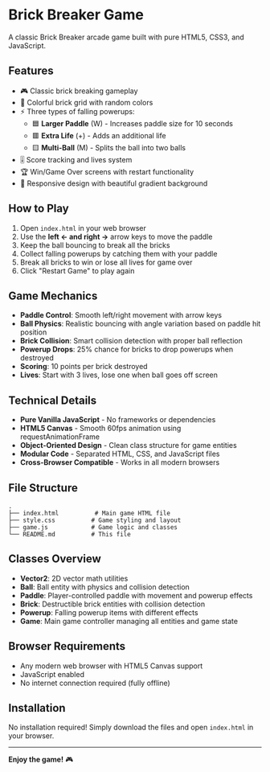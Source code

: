 # Brick Breaker Game

A classic Brick Breaker arcade game built with pure HTML5, CSS3, and JavaScript.

## Features

- 🎮 Classic brick breaking gameplay
- 🎯 Colorful brick grid with random colors
- ⚡ Three types of falling powerups:
  - 🟦 **Larger Paddle** (W) - Increases paddle size for 10 seconds
  - 🟥 **Extra Life** (+) - Adds an additional life
  - 🟨 **Multi-Ball** (M) - Splits the ball into two balls
- 🎚️ Score tracking and lives system
- 🏆 Win/Game Over screens with restart functionality
- 📱 Responsive design with beautiful gradient background

## How to Play

1. Open `index.html` in your web browser
2. Use the **left ← and right →** arrow keys to move the paddle
3. Keep the ball bouncing to break all the bricks
4. Collect falling powerups by catching them with your paddle
5. Break all bricks to win or lose all lives for game over
6. Click "Restart Game" to play again

## Game Mechanics

- **Paddle Control**: Smooth left/right movement with arrow keys
- **Ball Physics**: Realistic bouncing with angle variation based on paddle hit position
- **Brick Collision**: Smart collision detection with proper ball reflection
- **Powerup Drops**: 25% chance for bricks to drop powerups when destroyed
- **Scoring**: 10 points per brick destroyed
- **Lives**: Start with 3 lives, lose one when ball goes off screen

## Technical Details

- **Pure Vanilla JavaScript** - No frameworks or dependencies
- **HTML5 Canvas** - Smooth 60fps animation using requestAnimationFrame
- **Object-Oriented Design** - Clean class structure for game entities
- **Modular Code** - Separated HTML, CSS, and JavaScript files
- **Cross-Browser Compatible** - Works in all modern browsers

## File Structure

```
.
├── index.html          # Main game HTML file
├── style.css          # Game styling and layout
├── game.js            # Game logic and classes
└── README.md          # This file
```

## Classes Overview

- **Vector2**: 2D vector math utilities
- **Ball**: Ball entity with physics and collision detection
- **Paddle**: Player-controlled paddle with movement and powerup effects
- **Brick**: Destructible brick entities with collision detection
- **Powerup**: Falling powerup items with different effects
- **Game**: Main game controller managing all entities and game state

## Browser Requirements

- Any modern web browser with HTML5 Canvas support
- JavaScript enabled
- No internet connection required (fully offline)

## Installation

No installation required! Simply download the files and open `index.html` in your browser.

---

**Enjoy the game!** 🎮